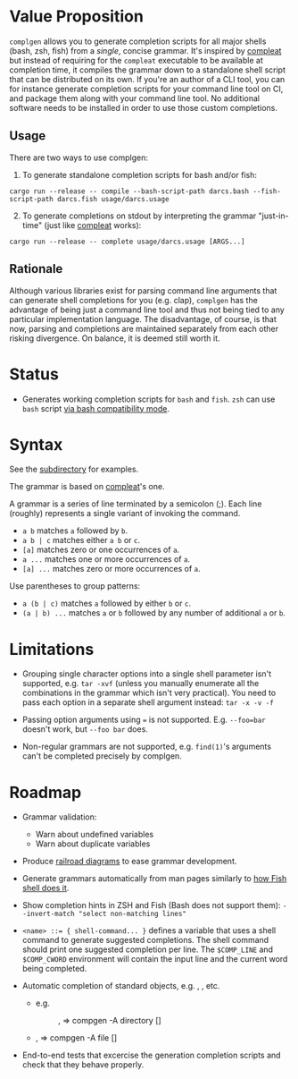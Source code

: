 # Value Proposition

`complgen` allows you to generate completion scripts for all major shells (bash, zsh, fish) from a *single*,
concise grammar.  It's inspired by [compleat](https://github.com/mbrubeck/compleat/) but instead of requiring
for the `compleat` executable to be available at completion time, it compiles the grammar down to a standalone
shell script that can be distributed on its own.  If you're an author of a CLI tool, you can for instance
generate completion scripts for your command line tool on CI, and package them along with your command line
tool.  No additional software needs to be installed in order to use those custom completions.

## Usage

There are two ways to use complgen:

1. To generate standalone completion scripts for bash and/or fish:

```
cargo run --release -- compile --bash-script-path darcs.bash --fish-script-path darcs.fish usage/darcs.usage
```

2. To generate completions on stdout by interpreting the grammar "just-in-time" (just like [compleat](https://github.com/mbrubeck/compleat/) works):

```
cargo run --release -- complete usage/darcs.usage [ARGS...]
```

## Rationale

Although various libraries exist for parsing command line arguments that can generate shell completions for
you (e.g. clap), `complgen` has the advantage of being just a command line tool and thus not being tied to any
particular implementation language.  The disadvantage, of course, is that now, parsing and completions are
maintained separately from each other risking divergence.  On balance, it is deemed still worth it.

# Status

 * Generates working completion scripts for `bash` and `fish`.  `zsh` can use `bash` script [via bash
   compatibility mode](https://stackoverflow.com/a/8492043).

# Syntax

See the [subdirectory](usage/) for examples.

The grammar is based on [compleat](https://github.com/mbrubeck/compleat/blob/master/README.markdown#syntax)'s one.

A grammar is a series of line terminated by a semicolon (;).  Each line (roughly) represents a single variant of
invoking the command.

 * `a b` matches `a` followed by `b`.
 * `a b | c` matches either `a b` or `c`.
 * `[a]` matches zero or one occurrences of `a`.
 * `a ...` matches one or more occurrences of `a`.
 * `[a] ...` matches zero or more occurrences of `a`.

Use parentheses to group patterns:

 * `a (b | c)` matches `a` followed by either `b` or `c`.
 * `(a | b) ...` matches `a` or `b` followed by any number of additional
   `a` or `b`.

# Limitations

 * Grouping single character options into a single shell parameter isn't supported, e.g. `tar -xvf` (unless
   you manually enumerate all the combinations in the grammar which isn't very practical).  You need to pass
   each option in a separate shell argument instead: `tar -x -v -f`

 * Passing option arguments using `=` is not supported.  E.g. `--foo=bar` doesn't work, but `--foo bar` does.

 * Non-regular grammars are not supported, e.g. `find(1)`'s arguments can't be completed precisely by
   complgen.

# Roadmap

 * Grammar validation:
    * Warn about undefined variables
    * Warn about duplicate variables

 * Produce [railroad diagrams](https://github.com/lukaslueg/railroad) to ease grammar development.

 * Generate grammars automatically from man pages similarly to [how Fish shell does it](https://github.com/fish-shell/fish-shell/blob/946ecf235c002cff596fbbb2c03f9693c30744da/share/tools/create_manpage_completions.py).

 * Show completion hints in ZSH and Fish (Bash does not support them): `--invert-match "select non-matching lines"`

 * `<name> ::= { shell-command... }` defines a variable that uses a shell command to generate suggested
   completions.  The shell command should print one suggested completion per line.  The `$COMP_LINE` and
   `$COMP_CWORD` environment will contain the input line and the current word being completed.

 * Automatic completion of standard objects, e.g. <FILE>, <PATH>, etc.
    * e.g. <DIR>, <DIRECTORY> => compgen -A directory [<PREFIX>]
    * <FILE>, <PATH> => compgen -A file [<PREFIX>]

 * End-to-end tests that excercise the generation completion scripts and check that they behave properly.
